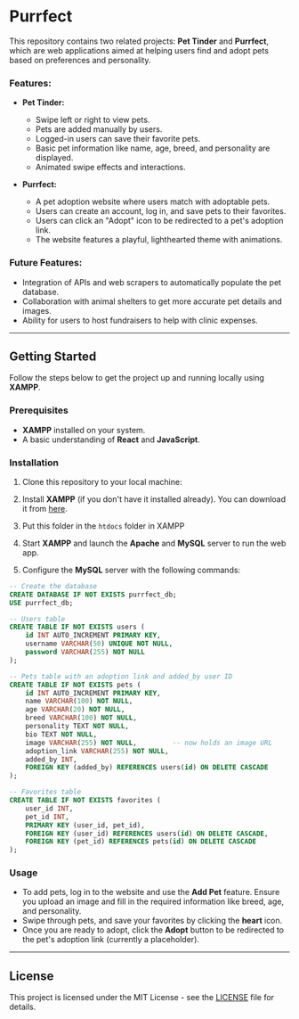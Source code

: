 
# Purrfect

This repository contains two related projects: **Pet Tinder** and **Purrfect**, which are web applications aimed at helping users find and adopt pets based on preferences and personality.

### Features:
- **Pet Tinder:**
  - Swipe left or right to view pets.
  - Pets are added manually by users.
  - Logged-in users can save their favorite pets.
  - Basic pet information like name, age, breed, and personality are displayed.
  - Animated swipe effects and interactions.

- **Purrfect:**
  - A pet adoption website where users match with adoptable pets.
  - Users can create an account, log in, and save pets to their favorites.
  - Users can click an "Adopt" icon to be redirected to a pet's adoption link.
  - The website features a playful, lighthearted theme with animations.

### Future Features:
- Integration of APIs and web scrapers to automatically populate the pet database.
- Collaboration with animal shelters to get more accurate pet details and images.
- Ability for users to host fundraisers to help with clinic expenses.

---

## Getting Started

Follow the steps below to get the project up and running locally using **XAMPP**.

### Prerequisites
- **XAMPP** installed on your system.
- A basic understanding of **React** and **JavaScript**.

### Installation

1. Clone this repository to your local machine:

2. Install **XAMPP** (if you don't have it installed already). You can download it from [here](https://www.apachefriends.org/index.html).

3. Put this folder in the `htdocs` folder in XAMPP

4. Start **XAMPP** and launch the **Apache** and **MySQL** server to run the web app.

5. Configure the **MySQL** server with the following commands:
```SQL
-- Create the database
CREATE DATABASE IF NOT EXISTS purrfect_db;
USE purrfect_db;

-- Users table
CREATE TABLE IF NOT EXISTS users (
    id INT AUTO_INCREMENT PRIMARY KEY,
    username VARCHAR(50) UNIQUE NOT NULL,
    password VARCHAR(255) NOT NULL
);

-- Pets table with an adoption link and added_by user ID
CREATE TABLE IF NOT EXISTS pets (
    id INT AUTO_INCREMENT PRIMARY KEY,
    name VARCHAR(100) NOT NULL,
    age VARCHAR(20) NOT NULL,
    breed VARCHAR(100) NOT NULL,
    personality TEXT NOT NULL,
    bio TEXT NOT NULL,
    image VARCHAR(255) NOT NULL,         -- now holds an image URL
    adoption_link VARCHAR(255) NOT NULL,
    added_by INT,
    FOREIGN KEY (added_by) REFERENCES users(id) ON DELETE CASCADE
);

-- Favorites table
CREATE TABLE IF NOT EXISTS favorites (
    user_id INT,
    pet_id INT,
    PRIMARY KEY (user_id, pet_id),
    FOREIGN KEY (user_id) REFERENCES users(id) ON DELETE CASCADE,
    FOREIGN KEY (pet_id) REFERENCES pets(id) ON DELETE CASCADE
);

```

### Usage

- To add pets, log in to the website and use the **Add Pet** feature. Ensure you upload an image and fill in the required information like breed, age, and personality.
- Swipe through pets, and save your favorites by clicking the **heart** icon.
- Once you are ready to adopt, click the **Adopt** button to be redirected to the pet's adoption link (currently a placeholder).

---

## License

This project is licensed under the MIT License - see the [LICENSE](LICENSE) file for details.
